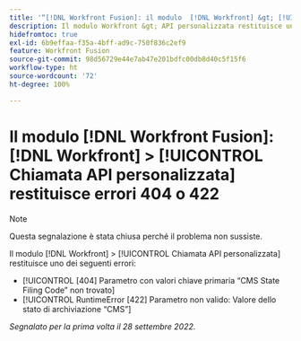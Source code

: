 ```yaml
---
title: '“[!DNL Workfront Fusion]: il modulo  [!DNL Workfront] &gt; [!UICONTROL Chiamata API personalizzata] restituisce errori 404 o 422”'
description: Il modulo Workfront &gt; API personalizzata restituisce un errore.
hidefromtoc: true
exl-id: 6b9effaa-f35a-4bff-ad9c-750f836c2ef9
feature: Workfront Fusion
source-git-commit: 98d56729e44e7ab47e201bdfc00db8d40c5f15f6
workflow-type: ht
source-wordcount: '72'
ht-degree: 100%

---
```


# Il modulo [!DNL Workfront Fusion]: [!DNL Workfront] > [!UICONTROL Chiamata API personalizzata] restituisce errori 404 o 422

>[!NOTE]
>
>Questa segnalazione è stata chiusa perché il problema non sussiste.

Il modulo [!DNL Workfront] > [!UICONTROL Chiamata API personalizzata] restituisce uno dei seguenti errori:

* [!UICONTROL [404] Parametro con valori chiave primaria “CMS State Filing Code” non trovato]
* [!UICONTROL RuntimeError [422] Parametro non valido: Valore dello stato di archiviazione “CMS”]

_Segnalato per la prima volta il 28 settembre 2022._
